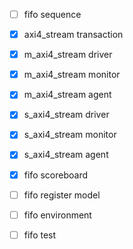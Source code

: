 
- [ ] fifo sequence
- [x] axi4_stream transaction

- [x] m_axi4_stream driver
- [x] m_axi4_stream monitor
- [x] m_axi4_stream agent

- [x] s_axi4_stream driver
- [x] s_axi4_stream monitor
- [x] s_axi4_stream agent

- [x] fifo scoreboard
- [ ] fifo register model

- [ ] fifo environment
- [ ] fifo test